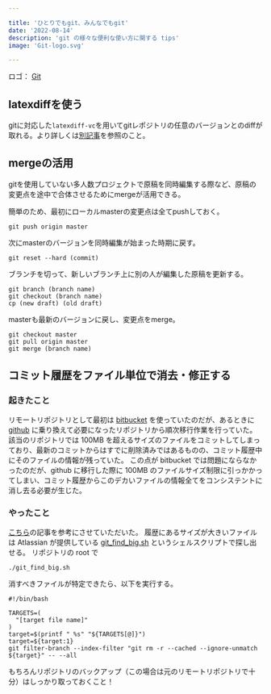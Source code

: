 ```yaml
---

title: 'ひとりでもgit、みんなでもgit'
date: '2022-08-14'
description: 'git の様々な便利な使い方に関する tips'
image: 'Git-logo.svg'

---
```


ロゴ： <a href="https://git-scm.com/" target="_blank">Git</a>

## latexdiffを使う

gitに対応した`latexdiff-vc`を用いてgitレポジトリの任意のバージョンとのdiffが取れる。より詳しくは[別記事](latexdiff.html)を参照のこと。

## mergeの活用

gitを使用していない多人数プロジェクトで原稿を同時編集する際など、原稿の変更点を途中で合体させるためにmergeが活用できる。

簡単のため、最初にローカルmasterの変更点は全てpushしておく。

```shell
git push origin master
```

次にmasterのバージョンを同時編集が始まった時期に戻す。

```shell
git reset --hard (commit)
```

ブランチを切って、新しいブランチ上に別の人が編集した原稿を更新する。

```shell
git branch (branch name)
git checkout (branch name)
cp (new draft) (old draft)
```

masterも最新のバージョンに戻し、変更点をmerge。

```shell
git checkout master
git pull origin master
git merge (branch name)
```

## コミット履歴をファイル単位で消去・修正する

### 起きたこと

リモートリポジトリとして最初は [bitbucket](https://bitbucket.org/) を使っていたのだが、あるときに [github](https://github.com/) に乗り換えて必要になったリポジトリから順次移行作業を行っていた。
該当のリポジトリでは 100MB を超えるサイズのファイルをコミットしてしまっており、最新のコミットからはすでに削除済みではあるものの、コミット履歴中にそのファイルの情報が残っていた。
この点が bitbucket では問題にならなかったのだが、github に移行した際に 100MB のファイルサイズ制限に引っかかってしまい、コミット履歴からこのデカいファイルの情報全てをコンシステントに消し去る必要が生じた。

### やったこと

[こちら](https://medium.com/eureka-engineering/git%E3%83%AA%E3%83%9D%E3%82%B8%E3%83%88%E3%83%AA%E3%81%8B%E3%82%89%E5%AE%B9%E9%87%8F%E3%81%AE%E5%A4%A7%E3%81%8D%E3%81%84%E3%83%95%E3%82%A1%E3%82%A4%E3%83%AB%E3%82%92%E5%B1%A5%E6%AD%B4%E3%81%8B%E3%82%89%E6%8A%B9%E6%B6%88%E3%81%99%E3%82%8B-b6bb526d670f)の記事を参考にさせていただいた。
履歴にあるサイズが大きいファイルは Atlassian が提供している [git_find_big.sh](https://confluence.atlassian.com/bitbucket/files/321848291/321979854/1/1360604134990/git_find_big.sh) というシェルスクリプトで探し出せる。
リポジトリの root で

``` shell
./git_find_big.sh
```

消すべきファイルが特定できたら、以下を実行する。

``` shell
#!/bin/bash

TARGETS=(
  "[target file name]"
)
target=$(printf " %s" "${TARGETS[@]}")
target=${target:1}
git filter-branch --index-filter "git rm -r --cached --ignore-unmatch ${target}" -- --all
```

もちろんリポジトリのバックアップ（この場合は元のリモートリポジトリで十分）はしっかり取っておくこと！
